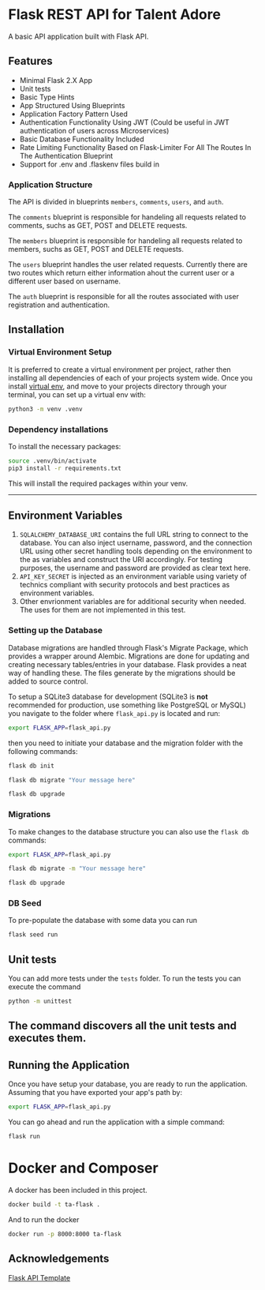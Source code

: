 # Flask REST API for Talent Adore
A basic API application built with Flask API.

## Features
* Minimal Flask 2.X App
* Unit tests
* Basic Type Hints
* App Structured Using Blueprints
* Application Factory Pattern Used
* Authentication Functionality Using JWT (Could be useful in JWT authentication of users across Microservices)
* Basic Database Functionality Included 
* Rate Limiting Functionality Based on Flask-Limiter For All The Routes In The Authentication Blueprint
* Support for .env and .flaskenv files build in


### Application Structure

The API is divided in blueprints `members`, `comments`, `users`, and `auth`.

The `comments` blueprint is responsible for handeling all requests related to comments, suchs as GET, POST and DELETE requests.

The `members` blueprint is responsible for handeling all requests related to members, suchs as GET, POST and DELETE requests.

The `users` blueprint handles the user related requests. Currently there are two routes which return either information ahout the current user or a different user based on username.

The `auth` blueprint is responsible for all the routes associated with user registration and authentication.


## Installation

### Virtual Environment Setup

It is preferred to create a virtual environment per project, rather then installing all dependencies of each of your 
projects system wide. Once you install [virtual env](https://virtualenv.pypa.io/en/stable/installation/), and move to 
your projects directory through your terminal, you can set up a virtual env with:

```bash
python3 -m venv .venv
```

### Dependency installations

To install the necessary packages:

```bash
source .venv/bin/activate
pip3 install -r requirements.txt
```

This will install the required packages within your venv.

---

## Environment Variables

1. `SQLALCHEMY_DATABASE_URI` contains the full URL string to connect to the database. You can also inject username, password, and the connection URL using other secret handling tools depending on the environment to the as variables and construct the URI accordingly. For testing purposes, the username and password are provided as clear text here.
1. `API_KEY_SECRET` is injected as an environment variable using variety of technics compliant with security protocols and best practices as environment variables.
1. Other envrionment variables are for additional security when needed. The uses for them are not implemented in this test.


### Setting up the Database

Database migrations are handled through Flask's Migrate Package, which provides a wrapper around Alembic. Migrations are done for updating and creating necessary tables/entries in your database. Flask provides a neat way of handling these. The files generate by the migrations should be added to source control.

To setup a SQLite3 database for development (SQLite3 is **not** recommended for production, use something like PostgreSQL or MySQL) you navigate to the folder where `flask_api.py` is located and run:

```bash
export FLASK_APP=flask_api.py
```

then you need to initiate your database and the migration folder with the following commands:

```bash
flask db init
```

```bash
flask db migrate "Your message here"
```

```bash
flask db upgrade
```

### Migrations

To make changes to the database structure you can also use the `flask db` commands:

```bash
export FLASK_APP=flask_api.py
```

```bash
flask db migrate -m "Your message here"
```

```bash
flask db upgrade
```

### DB Seed
To pre-populate the database with some data you can run 
```bash
flask seed run
```

## Unit tests
You can add more tests under the `tests` folder. To run the tests you can execute the command
```bash
python -m unittest
```
The command discovers all the unit tests and executes them.
---

## Running the Application

Once you have setup your database, you are ready to run the application.
Assuming that you have exported your app's path by:

```bash
export FLASK_APP=flask_api.py
```

You can go ahead and run the application with a simple command:

```bash
flask run
```



# Docker and Composer
A docker has been included in this project.

```bash
docker build -t ta-flask . 
```

And to run the docker

```bash
docker run -p 8000:8000 ta-flask  
```

## Acknowledgements
[Flask API Template](https://github.com/StefanVDWeide/flask-api-template)

